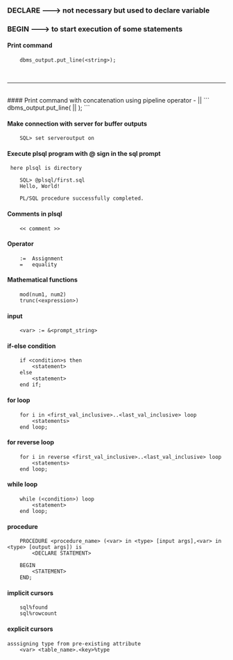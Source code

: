 ### DECLARE ---> not necessary but used to declare variable
### BEGIN   ---> to start execution of some statements

#### Print command
```
	dbms_output.put_line(<string>);
```
<br>
<hr>
<br>
#### Print command with concatenation using pipeline operator - ||
```
	dbms_output.put_line(<string 1> || <string 2>);
```

#### Make connection with server for buffer outputs
```
	SQL> set serveroutput on
```
#### Execute plsql program with @ sign in the sql prompt
	 here plsql is directory
```
	SQL> @plsql/first.sql
	Hello, World!

	PL/SQL procedure successfully completed.
```
#### Comments in plsql
```
	<< comment >>
```
#### Operator
```
	:=  Assignment
	= 	equality
```
#### Mathematical functions
```
	mod(num1, num2)
	trunc(<expression>)
```
#### input
```
	<var> := &<prompt_string>
```
#### if-else condition
```
	if <condition>s then
		<statement>
	else
		<statement>
	end if;
```
#### for loop
```
	for i in <first_val_inclusive>..<last_val_inclusive> loop
		<statements>
	end loop;
```
#### for reverse loop
```
	for i in reverse <first_val_inclusive>..<last_val_inclusive> loop
		<statements>
	end loop;
```
#### while loop
```
	while (<condition>) loop
		<statement>
	end loop;
```
#### procedure
```
	PROCEDURE <procedure_name> (<var> in <type> [input args],<var> in <type> [output args]) is
		<DECLARE STATEMENT>

	BEGIN
		<STATEMENT>
	END;
```
#### implicit cursors
```
	sql%found
	sql%rowcount
```
#### explicit cursors
```
asssigning type from pre-existing attribute
	<var> <table_name>.<key>%type
```

